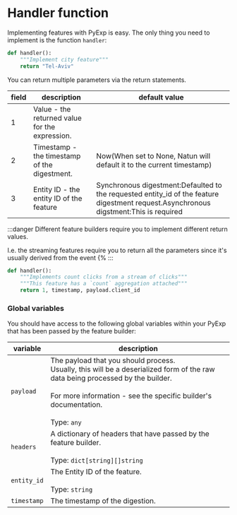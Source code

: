 # Handler function

Implementing features with PyExp is easy. The only thing you need to implement is the function `handler`:

```python
def handler():
    """Implement city feature"""
    return "Tel-Aviv"
```

You can return multiple parameters via the return statements.

| field | description                                    | default value                                                                                                                         |
|-------|------------------------------------------------|---------------------------------------------------------------------------------------------------------------------------------------|
| 1     | Value - the returned value for the expression. |                                                                                                                                       |
| 2     | Timestamp - the timestamp of the digestment.   | Now(When set to None, Natun will default it to the current timestamp)                                                                 |
| 3     | Entity ID - the entity ID of the feature       | Synchronous digestment:Defaulted to the requested entity_id of the feature digestment request.Asynchronous digstment:This is required |

:::danger
Different feature builders require you to implement different return values.

I.e. the streaming features require you to return all the parameters since it's usually derived from the event {%
:::

```python
def handler():
    """Implements count clicks from a stream of clicks"""
    """This feature has a `count` aggregation attached"""
    return 1, timestamp, payload.client_id
```

### Global variables

You should have access to the following global variables within your PyExp that has been passed by the feature builder:

| variable    | description                                                                                                                                                                                                                       |
|-------------|-----------------------------------------------------------------------------------------------------------------------------------------------------------------------------------------------------------------------------------|
| `payload`   | The payload that you should process.<br/>Usually, this will be a deserialized form of the raw data being processed by the builder.<br/><br/>For more information - see the specific builder's documentation.<br/><br/>Type: `any` |
| `headers`   | A dictionary of headers that have passed by the feature builder.<br/><br/>Type: `dict[string][]string   `                                                                                                                         |
| `entity_id` | The Entity ID of the feature.<br/><br/>Type: `string`                                                                                                                                                                             |
| `timestamp` | The timestamp of the digestion.                                                                                                                                                                                                   |

